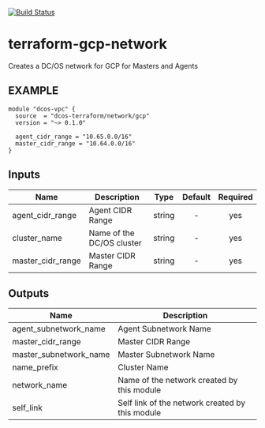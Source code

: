 [![Build Status](https://jenkins-terraform.mesosphere.com/service/dcos-terraform-jenkins/job/dcos-terraform/job/terraform-gcp-network/job/master/badge/icon)](https://jenkins-terraform.mesosphere.com/service/dcos-terraform-jenkins/job/dcos-terraform/job/terraform-gcp-network/job/master/)
#  terraform-gcp-network

Creates a DC/OS network for GCP for Masters and Agents

## EXAMPLE

```hcl
module "dcos-vpc" {
  source  = "dcos-terraform/network/gcp"
  version = "~> 0.1.0"

  agent_cidr_range = "10.65.0.0/16"
  master_cidr_range = "10.64.0.0/16"
}
```


## Inputs

| Name | Description | Type | Default | Required |
|------|-------------|:----:|:-----:|:-----:|
| agent_cidr_range | Agent CIDR Range | string | - | yes |
| cluster_name | Name of the DC/OS cluster | string | - | yes |
| master_cidr_range | Master CIDR Range | string | - | yes |

## Outputs

| Name | Description |
|------|-------------|
| agent_subnetwork_name | Agent Subnetwork Name |
| master_cidr_range | Master CIDR Range |
| master_subnetwork_name | Master Subnetwork Name |
| name_prefix | Cluster Name |
| network_name | Name of the network created by this module |
| self_link | Self link of the network created by this module |

